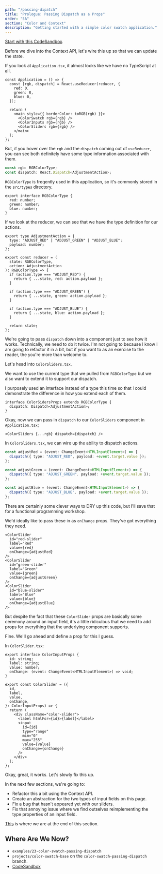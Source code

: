 ```yaml
---
path: "/passing-dipatch"
title: "Prologue: Passing Dispatch as a Props"
order: "5A"
section: "Color and Context"
description: "Getting started with a simple color swatch application."
---
```


[Start with this CodeSandbox](https://codesandbox.io/s/red-green-blue-k6frm?file=/src/Application.tsx).

Before we dive into the Context API, let's wire this up so that we can update the state.

If you look at `Application.tsx`, it almost looks like we have no TypeScript at all.

```tsx
const Application = () => {
  const [rgb, dispatch] = React.useReducer(reducer, {
    red: 0,
    green: 0,
    blue: 0,
  });

  return (
    <main style={{ borderColor: toRGB(rgb) }}>
      <ColorSwatch rgb={rgb} />
      <ColorInputs rgb={rgb} />
      <ColorSliders rgb={rgb} />
    </main>
  );
};
```

But, if you hover over the `rgb` and the `dispatch` coming out of `useReducer`, you can see both definitely have some type information associated with them.

```ts
const rgb: RGBColorType;
const dispatch: React.Dispatch<AdjustmentAction>;
```

`RGBColorType` is freqently used in this application, so it's commonly stored in the `src/types` directory.

```tsx
export interface RGBColorType {
  red: number;
  green: number;
  blue: number;
}
```

If we look at the reducer, we can see that we have the type definition for our actions.

```tsx
export type AdjustmentAction = {
  type: "ADJUST_RED" | "ADJUST_GREEN" | "ADJUST_BLUE";
  payload: number;
};

export const reducer = (
  state: RGBColorType,
  action: AdjustmentAction
): RGBColorType => {
  if (action.type === "ADJUST_RED") {
    return { ...state, red: action.payload };
  }

  if (action.type === "ADJUST_GREEN") {
    return { ...state, green: action.payload };
  }

  if (action.type === "ADJUST_BLUE") {
    return { ...state, blue: action.payload };
  }

  return state;
};
```

We're going to pass `dispatch` down into a component just to see how it works. Technically, we need to do it twice. I'm not going to because I know I am going to refactor it in a bit, but if you want to as an exercise to the reader, the you're more than welcome to.

Let's head into `ColorSliders.tsx`.

We want to use the current type that we pulled from `RGBColorType` but we also want to extend it to support our dispatch.

I purposely used an interface instead of a type this time so that I could demonstrate the difference in how you extend each of them.

```tsx
interface ColorSidersProps extends RGBColorType {
  dispatch: Dispatch<AdjustmentAction>;
}
```

Okay, now we can pass in `dispatch` to our `ColorSliders` component in `Application.tsx`;

```tsx
<ColorSliders {...rgb} dispatch={dispatch} />
```

In `ColorSliders.tsx`, we can wire up the ability to dispatch actions.

```ts
const adjustRed = (event: ChangeEvent<HTMLInputElement>) => {
  dispatch({ type: "ADJUST_RED", payload: +event.target.value });
};

const adjustGreen = (event: ChangeEvent<HTMLInputElement>) => {
  dispatch({ type: "ADJUST_GREEN", payload: +event.target.value });
};

const adjustBlue = (event: ChangeEvent<HTMLInputElement>) => {
  dispatch({ type: "ADJUST_BLUE", payload: +event.target.value });
};
```

There are certainly some clever ways to DRY up this code, but I'll save that for a functional programming workshop.

We'd ideally like to pass these in as `onChange` props. They've got everything they need.

```tsx
<ColorSlider
  id="red-slider"
  label="Red"
  value={red}
  onChange={adjustRed}
/>
<ColorSlider
  id="green-slider"
  label="Green"
  value={green}
  onChange={adjustGreen}
/>
<ColorSlider
  id="blue-slider"
  label="Blue"
  value={blue}
  onChange={adjustBlue}
/>
```

But despite the fact that these `ColorSlider` props are basically some ceremony around an input field, it's a little ridiculous that we need to add props for everything that the underlying component supports.

Fine. We'll go ahead and define a prop for this I guess.

In `ColorSlider.tsx`:

```tsx
export interface ColorInputProps {
  id: string;
  label: string;
  value: number;
  onChange: (event: ChangeEvent<HTMLInputElement>) => void;
}

export const ColorSlider = ({
  id,
  label,
  value,
  onChange,
}: ColorInputProps) => {
  return (
    <div className="color-slider">
      <label htmlFor={id}>{label}</label>
      <input
        id={id}
        type="range"
        min="0"
        max="255"
        value={value}
        onChange={onChange}
      />
    </div>
  );
};
```

Okay, great, it works. Let's slowly fix this up.

In the next few sections, we're going to:

- Refactor this a bit using the Context API.
- Create an abstraction for the two types of input fields on this page.
- Fix a bug that hasn't appeared yet with our sliders.
- Fix that annoying issue where we find outselves reimplementing the type properties of an input field.

[This][completed] is where we are at the end of this section.

## Where Are We Now?

- `examples/23-color-swatch-passing-dispatch`
- `projects/color-swatch-base` on the `color-swatch-passing-dispatch` branch.
- [CodeSandbox][completed]

[completed]: https://codesandbox.io/s/red-green-blue-with-dispatch-8ketd?file=/src/ColorSlider.tsx
